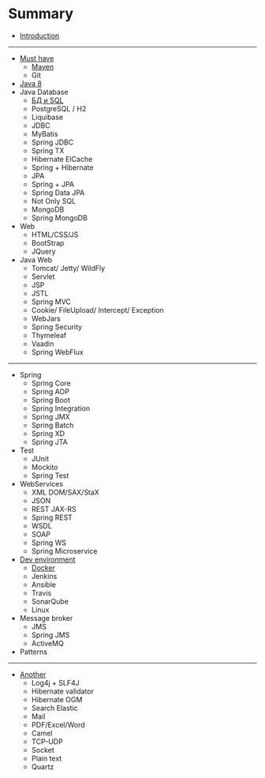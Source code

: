 # Summary

* [Introduction](README.md)

---

* [Must have](must-have.md)
  * [Maven](first-question.md)
  * Git
* [Java 8](java-8.md)
* Java Database
  * [БД и SQL](sql.md)
  * PostgreSQL / H2
  * Liquibase
  * JDBC
  * MyBatis
  * Spring JDBC
  * Spring TX
  * Hibernate ElCache
  * Spring + Hibernate
  * JPA
  * Spring + JPA
  * Spring Data JPA
  * Not Only SQL
  * MongoDB
  * Spring MongoDB
* Web
  * HTML/CSS/JS 
  * BootStrap
  * JQuery
* Java Web
  * Tomcat/ Jetty/ WildFly
  * Servlet
  * JSP
  * JSTL
  * Spring MVC
  * Cookie/ FileUpload/ Intercept/ Exception
  * WebJars
  * Spring Security
  * Thymeleaf
  * Vaadin
  * Spring WebFlux

---

* Spring
  * Spring Core
  * Spring AOP
  * Spring Boot
  * Spring Integration
  * Spring JMX
  * Spring Batch
  * Spring XD
  * Spring JTA
* Test
  * JUnit
  * Mockito
  * Spring Test
* WebServices
  * XML DOM/SAX/StaX
  * JSON
  * REST JAX-RS
  * Spring REST
  * WSDL
  * SOAP
  * Spring WS
  * Spring Microservice
* [Dev environment](dev-environment.md)
  * [Docker](dev-environment/docker.md)
  * Jenkins
  * Ansible
  * Travis
  * SonarQube
  * Linux
* Message broker
  * JMS
  * Spring JMS
  * ActiveMQ
* Patterns

---

* [Another](second-question.md)
  * Log4j + SLF4J
  * Hibernate validator
  * Hibernate OGM
  * Search Elastic
  * Mail
  * PDF/Excel/Word
  * Camel
  * TCP-UDP
  * Socket
  * Plain text
  * Quartz

